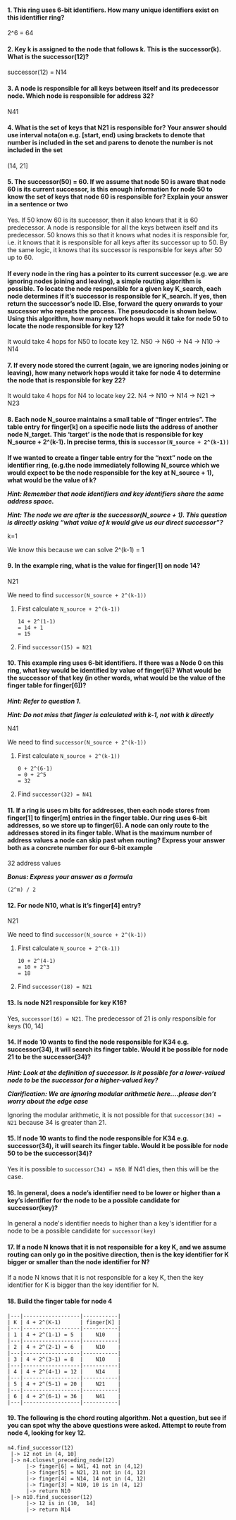 #### 1. This ring uses 6-bit identifiers. How many unique identifiers exist on this identifier ring?

2^6 = 64
   
#### 2. Key k is assigned to the node that follows k. This is the successor(k). What is the successor(12)?

successor(12) = N14

#### 3. A node is responsible for all keys between itself and its predecessor node. Which node is responsible for address 32?

N41

#### 4. What is the set of keys that N21 is responsible for? Your answer should use interval nota(on e.g. [start, end) using brackets to denote that number is included in the set and parens to denote the number is not included in the set

(14, 21]

#### 5. The successor(50) = 60. If we assume that node 50 is aware that node 60 is its current successor, is this enough information for node 50 to know the set of keys that node 60 is responsible for? Explain your answer in a sentence or two

Yes. If 50 know 60 is its successor, then it also knows that it is 60 predecessor. A node is responsible for all the keys between itself and its predecessor.  50 knows this so that it knows what nodes it is responsible for, i.e. it knows that it is responsible for all keys after its successor up to 50. By the same logic, it knows that its successor is responsible for keys after 50 up to 60.

#### If every node in the ring has a pointer to its current successor (e.g. we are ignoring nodes joining and leaving), a simple routing algorithm is possible. To locate the node responsible for a given key K_search, each node determines if it’s successor is responsible for K_search. If yes, then return the successor’s node ID. Else, forward the query onwards to your successor who repeats the process. The pseudocode is shown below. Using this algorithm, how many network hops would it take for node 50 to locate the node responsible for key 12?

It would take 4 hops for N50 to locate key 12. N50 -> N60 -> N4 -> N10 -> N14

#### 7. If every node stored the current (again, we are ignoring nodes joining or leaving), how many network hops would it take for node 4 to determine the node that is responsible for key 22?

It would take 4 hops for N4 to locate key 22. N4 -> N10 -> N14 -> N21 -> N23

#### 8. Each node N_source maintains a small table of “finger entries”. The table entry for finger[k] on a specific node lists the address of another node N_target. This ‘target’ is the node that is responsible for key N_source + 2^(k-1). In precise terms, this is `successor(N_source + 2^(k-1))`

**If we wanted to create a finger table entry for the “next” node on the identifier ring, (e.g.the node immediately following N_source which we would expect to be the node responsible for the key at N_source + 1), what would be the value of k?**

_**Hint: Remember that node identifiers and key identifiers share the same address space.**_

_**Hint: The node we are after is the successor(N_source + 1). This question is directly asking “what value of k would give us our direct successor”?**_

k=1 

We know this because we can solve 2^(k-1) = 1

#### 9. In the example ring, what is the value for finger[1] on node 14?

N21

We need to find `successor(N_source + 2^(k-1))`
1. First calculate `N_source + 2^(k-1))`
   
   ```
   14 + 2^(1-1) 
   = 14 + 1 
   = 15
   ```

2. Find `successor(15) = N21`

#### 10. This example ring uses 6-bit identifiers. If there was a Node 0 on this ring, what key would be identified by value of finger[6]? What would be the successor of that key (in other words, what would be the value of the finger table for finger[6])?

_**Hint: Refer to question 1.**_

_**Hint: Do not miss that finger is calculated with k-1, not with k directly**_

N41

We need to find `successor(N_source + 2^(k-1))`
1. First calculate `N_source + 2^(k-1))`
   
   ```
   0 + 2^(6-1) 
   = 0 + 2^5
   = 32
   ```

2. Find `successor(32) = N41`

#### 11. If a ring is uses m bits for addresses, then each node stores from finger[1] to finger[m] entries in the finger table. Our ring uses 6-bit addresses, so we store up to finger[6]. A node can only route to the addresses stored in its finger table. What is the maximum number of address values a node can skip past when routing? Express your answer both as a concrete number for our 6-bit example

32 address values

_**Bonus: Express your answer as a formula**_

`(2^m) / 2`

#### 12. For node N10, what is it’s finger[4] entry?

N21

We need to find `successor(N_source + 2^(k-1))`
1. First calculate `N_source + 2^(k-1))`
   
   ```
   10 + 2^(4-1) 
   = 10 + 2^3
   = 18
   ```

2. Find `successor(18) = N21`

#### 13. Is node N21 responsible for key K16?

Yes, `successor(16) = N21`. The predecessor of 21 is only responsible for keys (10, 14]

#### 14. If node 10 wants to find the node responsible for K34 e.g. successor(34), it will search its finger table. Would it be possible for node 21 to be the successor(34)?

_**Hint: Look at the definition of successor. Is it possible for a lower-valued node to be the successor for a higher-valued key?**_

_**Clarification: We are ignoring modular arithmetic here....please don’t worry about the edge case**_

Ignoring the modular arithmetic, it is not possible for that `successor(34) = N21` because 34 is greater than 21. 

#### 15. If node 10 wants to find the node responsible for K34 e.g. successor(34), it will search its finger table. Would it be possible for node 50 to be the successor(34)?

Yes it is possible to `successor(34) = N50`. If N41 dies, then this will be the case.

#### 16. In general, does a node’s identifier need to be lower or higher than a key’s identifier for the node to be a possible candidate for successor(key)?

In general a node's identifier needs to higher than a key's identifier for a node to be a possible candidate for `successor(key)`

#### 17. If a node N knows that it is not responsible for a key K, and we assume routing can only go in the positive direction, then is the key identifier for K bigger or smaller than the node identifier for N?

If a node N knows that it is not responsible for a key K, then the key identifier for K is bigger than the key identifier for N.

#### 18. Build the finger table for node 4
```
|---|------------------|-----------|
| K | 4 + 2^(K-1)      | finger[K] |
|---|------------------|-----------|
| 1 | 4 + 2^(1-1) = 5  |    N10    |
|---|------------------|-----------|
| 2 | 4 + 2^(2-1) = 6  |    N10    |
|---|------------------|-----------|
| 3 | 4 + 2^(3-1) = 8  |    N10    |
|---|------------------|-----------|
| 4 | 4 + 2^(4-1) = 12 |    N14    |
|---|------------------|-----------|
| 5 | 4 + 2^(5-1) = 20 |    N21    |
|---|------------------|-----------|
| 6 | 4 + 2^(6-1) = 36 |    N41    |
|---|------------------|-----------|
```

#### 19. The following is the chord routing algorithm. Not a question, but see if you can spot why the above questions were asked. Attempt to route from node 4, looking for key 12.

```
n4.find_successor(12)
 |-> 12 not in (4, 10]
 |-> n4.closest_preceding_node(12)
      |-> finger[6] = N41, 41 not in (4,12)
      |-> finger[5] = N21, 21 not in (4, 12)
      |-> finger[4] = N14, 14 not in (4, 12)
      |-> finger[3] = N10, 10 is in (4, 12)
      |-> return N10
 |-> n10.find_successor(12)
      |-> 12 is in (10,  14]
      |-> return N14
```
